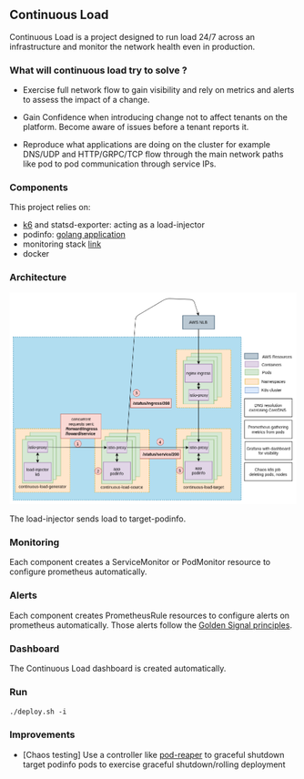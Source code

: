 ## Continuous Load

Continuous Load is a project designed to run load 24/7 across an infrastructure and monitor the network health even in production. 

### What will continuous load try to solve ?

- Exercise full network flow to gain visibility and rely on metrics and alerts to assess the impact of a change.

- Gain Confidence when introducing change not to affect tenants on the platform. 
Become aware of issues before a tenant reports it.

- Reproduce what applications are doing on the cluster for example DNS/UDP and HTTP/GRPC/TCP flow through the main network paths like pod to pod communication through service IPs.

### Components

This project relies on: 
 - [k6](https://k6.io/) and statsd-exporter: acting as a load-injector
 - podinfo: [golang application](https://github.com/stefanprodan/podinfo)
 - monitoring stack [link](https://github.com/prometheus-community/helm-charts/tree/main/charts/kube-prometheus-stack)
 - docker

### Architecture 

![Continuous Load](./docs/Continuous%20Load%20Diagram.png)

The load-injector sends load to target-podinfo. 

### Monitoring

Each component creates a ServiceMonitor or PodMonitor resource to configure prometheus automatically.

### Alerts

Each component creates PrometheusRule resources to configure alerts on prometheus automatically.
Those alerts follow the [Golden Signal principles](https://sysdig.com/blog/golden-signals-kubernetes/). 

### Dashboard 

The Continuous Load dashboard is created automatically.

### Run 


```
./deploy.sh -i
```

### Improvements

- [Chaos testing] Use a controller like [pod-reaper](https://github.com/target/pod-reaper) to graceful shutdown target podinfo  pods to exercise graceful shutdown/rolling deployment
